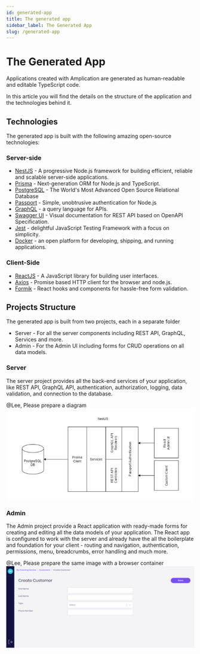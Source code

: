 ```yaml
---
id: generated-app
title: The generated app
sidebar_label: The Generated App
slug: /generated-app
---
```


# The Generated App

Applications created with Amplication are generated as human-readable and editable TypeScript code.

In this article you will find the details on the structure of the application and the technologies behind it.

## Technologies

The generated app is built with the following amazing open-source technologies:

### Server-side

- [NestJS](https://nestjs.com/) - A progressive Node.js framework for building efficient, reliable and scalable server-side applications.
- [Prisma](https://www.prisma.io/) - Next-generation ORM
  for Node.js and TypeScript.
- [PostgreSQL](https://www.postgresql.org/) - The World's Most Advanced Open Source Relational Database
- [Passport](http://www.passportjs.org/) - Simple, unobtrusive authentication for Node.js
- [GraphQL](https://graphql.org/) - a query language for APIs.
- [Swagger UI](https://swagger.io/) - Visual documentation for REST API based on OpenAPI Specification.
- [Jest](https://jestjs.io/) - delightful JavaScript Testing Framework with a focus on simplicity.
- [Docker](https://www.docker.com/) - an open platform for developing, shipping, and running applications.

### Client-Side

- [ReactJS](https://reactjs.org/) - A JavaScript library for building user interfaces.
- [Axios](https://github.com/axios/axios) - Promise based HTTP client for the browser and node.js.
- [Formik](https://formik.org/) - React hooks and components for hassle-free form validation.

## Projects Structure

The generated app is built from two projects, each in a separate folder

- Server - For all the server components including REST API, GraphQL, Services and more.
- Admin - For the Admin UI including forms for CRUD operations on all data models.

### Server

The server project provides all the back-end services of your application, like REST API, GraphQL API, authentication, authorization, logging, data validation, and connection to the database.

@Lee, Please prepare a diagram
![](./assets/generated-app/app-components.png)

### Admin

The Admin project provide a React application with ready-made forms for creating and editing all the data models of your application. The React app is configured to work with the server and already have the all the boilerplate and foundation for your client - routing and navigation, authentication, permissions, menu, breadcrumbs, error handling and much more.

@Lee, Please prepare the same image with a browser container
![](./assets/generated-app/admin-ui.png)
